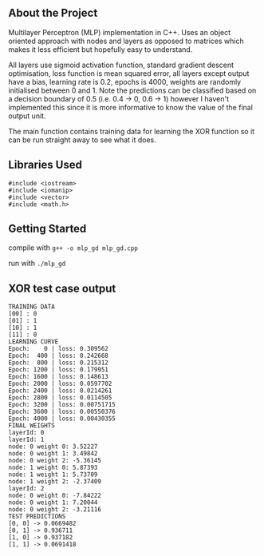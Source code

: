 ## About the Project
Multilayer Perceptron (MLP) implementation in C++.
Uses an object oriented approach with nodes and layers as opposed to
matrices which makes it less efficient but hopefully easy to understand.
 
All layers use sigmoid activation function, standard gradient descent 
optimisation, loss function is mean squared error, all layers except output have a bias, learning rate is 0.2,
epochs is 4000, weights are randomly initialised between 0 and 1. Note the predictions can be classified based on a decision 
boundary of 0.5 (i.e. 0.4 -> 0, 0.6 -> 1) however I haven't implemented this 
since it is more informative to know the value of the final output unit.  

The main function contains training data for learning the XOR function so it can be run straight away to see what it does.

## Libraries Used
    #include <iostream>
    #include <iomanip>
    #include <vector>
    #include <math.h>

## Getting Started
compile with `g++ -o mlp_gd mlp_gd.cpp`

run with `./mlp_gd`

## XOR test case output
    TRAINING DATA
    [00] : 0
    [01] : 1
    [10] : 1
    [11] : 0
    LEARNING CURVE
    Epoch:    0 | loss: 0.309562
    Epoch:  400 | loss: 0.242668
    Epoch:  800 | loss: 0.215312
    Epoch: 1200 | loss: 0.179951
    Epoch: 1600 | loss: 0.148613
    Epoch: 2000 | loss: 0.0597702
    Epoch: 2400 | loss: 0.0214261
    Epoch: 2800 | loss: 0.0114505
    Epoch: 3200 | loss: 0.00751715
    Epoch: 3600 | loss: 0.00550376
    Epoch: 4000 | loss: 0.00430355
    FINAL WEIGHTS
    layerId: 0
    layerId: 1
    node: 0 weight 0: 3.52227
    node: 0 weight 1: 3.49842
    node: 0 weight 2: -5.36145
    node: 1 weight 0: 5.87393
    node: 1 weight 1: 5.73709
    node: 1 weight 2: -2.37409
    layerId: 2
    node: 0 weight 0: -7.84222
    node: 0 weight 1: 7.20044
    node: 0 weight 2: -3.21116
    TEST PREDICTIONS
    [0, 0] -> 0.0669482
    [0, 1] -> 0.936711
    [1, 0] -> 0.937182
    [1, 1] -> 0.0691418
